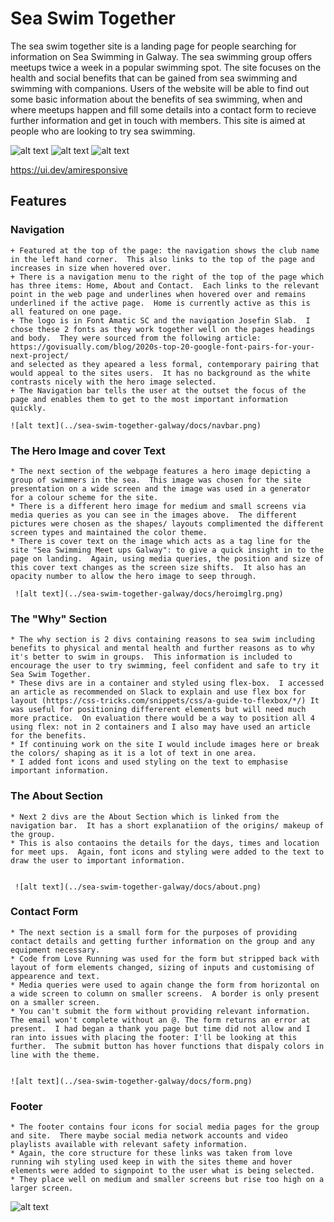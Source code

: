 # Sea Swim Together
The sea swim together site is a landing page for people searching for information on Sea Swimming in Galway.  The sea swimming group offers meetups twice a week in a popular swimming spot.  The site focuses on the health and social benefits that can be gained from sea swimming and swimming with companions.
Users of the website will be able to find out some basic information about the benefits of sea swimming, when and where meetups happen and fill some details into a contact form to recieve further information and get in touch with members.  This site is aimed at people who are looking to try sea swimming.


![alt text](../sea-swim-together-galway/docs/amiresponsivep1top.png)
![alt text](../sea-swim-together-galway/docs/amiresponsivep1middle.png)
![alt text](../sea-swim-together-galway/docs/amiresponsivep1.png)

https://ui.dev/amiresponsive

## Features

### Navigation

    + Featured at the top of the page: the navigation shows the club name in the left hand corner.  This also links to the top of the page and increases in size when hovered over.
    + There is a navigation menu to the right of the top of the page which has three items: Home, About and Contact.  Each links to the relevant point in the web page and underlines when hovered over and remains underlined if the active page.  Home is currently active as this is all featured on one page.
    + The logo is in Font Amatic SC and the navigation Josefin Slab.  I chose these 2 fonts as they work together well on the pages headings and body.  They were sourced from the following article: 
    https://govisually.com/blog/2020s-top-20-google-font-pairs-for-your-next-project/ 
    and selected as they apeared a less formal, contemporary pairing that would appeal to the sites users.  It has no background as the white contrasts nicely with the hero image selected.
    + The Navigation bar tells the user at the outset the focus of the page and enables them to get to the most important information quickly.

    ![alt text](../sea-swim-together-galway/docs/navbar.png)


### The Hero Image and cover Text

    * The next section of the webpage features a hero image depicting a group of swimmers in the sea.  This image was chosen for the site presentation on a wide screen and the image was used in a generator for a colour scheme for the site.  
    * There is a different hero image for medium and small screens via media queries as you can see in the images above.  The different pictures were chosen as the shapes/ layouts complimented the different screen types and maintained the color theme.
    * There is cover text on the image which acts as a tag line for the site "Sea Swimming Meet ups Galway": to give a quick insight in to the page on landing.  Again, using media queries, the position and size of this cover text changes as the screen size shifts.  It also has an opacity number to allow the hero image to seep through.

     ![alt text](../sea-swim-together-galway/docs/heroimglrg.png)

### The "Why" Section

    * The why section is 2 divs containing reasons to sea swim including benefits to physical and mental health and further reasons as to why it's better to swim in groups.  This information is included to encourage the user to try swimming, feel confident and safe to try it Sea Swim Together. 
    * These divs are in a container and styled using flex-box.  I accessed an article as recommended on Slack to explain and use flex box for layout (https://css-tricks.com/snippets/css/a-guide-to-flexbox/*/) It was useful for positioning differerent elements but will need much more practice.  On evaluation there would be a way to position all 4 using flex: not in 2 containers and I also may have used an article for the benefits.
    * If continuing work on the site I would include images here or break the colors/ shaping as it is a lot of text in one area.
    * I added font icons and used styling on the text to emphasise important information.

### The About Section

    * Next 2 divs are the About Section which is linked from the navigation bar.  It has a short explanatiion of the origins/ makeup of the group.
    * This is also contaoins the details for the days, times and location for meet ups.  Again, font icons and styling were added to the text to draw the user to important information.

    
     ![alt text](../sea-swim-together-galway/docs/about.png)

### Contact Form
 
    * The next section is a small form for the purposes of providing contact details and getting further information on the group and any equipment necessary.
    * Code from Love Running was used for the form but stripped back with layout of form elements changed, sizing of inputs and customising of appearence and text.
    * Media queries were used to again change the form from horizontal on a wide screen to column on smaller screens.  A border is only present on a smaller screen.
    * You can't submit the form without providing relevant information.  The email won't complete without an @. The form returns an error at present.  I had began a thank you page but time did not allow and I ran into issues with placing the footer: I'll be looking at this further.  The submit button has hover functions that dispaly colors in line with the theme.
    

    ![alt text](../sea-swim-together-galway/docs/form.png)

### Footer

    * The footer contains four icons for social media pages for the group and site.  There maybe social media network accounts and video playlists available with relevant safety information.
    * Again, the core structure for these links was taken from love running wih styling used keep in with the sites theme and hover elements were added to signpoint to the user what is being selected.
    * They place well on medium and smaller screens but rise too high on a larger screen.

 ![alt text](../sea-swim-together-galway/docs/footer.png)






















